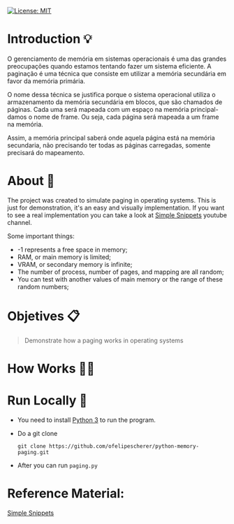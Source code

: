 [![License: MIT](https://img.shields.io/badge/License-MIT-yellow.svg)](https://opensource.org/licenses/MIT)

# Introduction 💡
O gerenciamento de memória em sistemas operacionais é uma das grandes preocupações quando estamos tentando fazer um sistema eficiente. A paginação é uma técnica que consiste em utilizar a memória secundária em favor da memória primária.

O nome dessa técnica se justifica porque o sistema operacional utiliza o armazenamento da memória secundária em blocos, que são chamados de páginas. Cada uma será mapeada com um espaço na memória principal- damos o nome de frame. Ou seja, cada página será mapeada a um frame na memória. 

Assim, a memória principal saberá onde aquela página está na memória secundaria, não precisando ter todas as páginas carregadas, somente precisará do mapeamento.

# About 📘
The project was created to simulate paging in operating systems. This is just for demonstration, it's an easy and visually implementation. If you want to see a real implementation you can take a look at [Simple Snippets](https://www.youtube.com/watch?v=pJ6qrCB8pDw) youtube channel.

Some important things:
- -1 represents a free space in memory;
- RAM, or main memory is limited;
- VRAM, or secondary memory is infinite;
- The number of process, number of pages, and mapping are all random;
- You can test with another values of main memory or the range of these random numbers;

# Objetives 📋

> Demonstrate how a paging works in operating systems

# How Works 👨‍🏫

# Run Locally 📂
- You need to install [Python 3](https://www.python.org/downloads) to run the program.

- Do a git clone

      git clone https://github.com/ofelipescherer/python-memory-paging.git

- After you can run `paging.py`

# Reference Material:
[Simple Snippets](https://www.youtube.com/watch?v=pJ6qrCB8pDw)

























